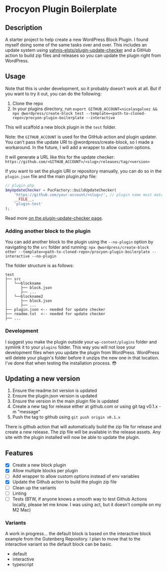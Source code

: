 # Procyon Plugin Boilerplate
## Description
A starter project to help create a new WordPress Block Plugin. I found myself doing some of the same tasks over and over. This includes an update system using [yahnis-elsts/plugin-update-checker](https://github.com/YahnisElsts/plugin-update-checker) and a GitHub action to build zip files and releases so you can update the plugin right from WordPress.

## Usage
Note that this is under development, so it probably doesn't work at all. But if you want to try it out, you can do the following:

1. Clone the repo
2. In your plugins directory, run `export GITHUB_ACCOUNT=nicolasgalvez && npx @wordpress/create-block test --template=<path-to-cloned-repo>/procyon-plugin-boilerplate --interactive`

This will scaffold a new block plugin in the `test` folder.

Note: the `GITHUB_ACCOUNT` is used for the GitHub action and plugin updater. You can't pass the update URI to @wordpress/create-block, so I made a workaround. In the future, I will add a wrapper to allow custom options.

It will generate a URL like this for the update checker: `https://github.com/<GITHUB_ACCOUNT>/<slug>/releases/tag/<version>`

If you want to set the plugin URI or repository manually, you can do so in the `plugin.json` file and the main plugin.php file:

```php
// plugin.php
$myUpdateChecker = PucFactory::buildUpdateChecker(
	'https://github.com/your-account/<slug>/', // plugin name must match the folder name
	__FILE__,
	'plugin-test'
);
```
Read more [on the plugin-update-checker page](https://github.com/YahnisElsts/plugin-update-checker?tab=readme-ov-file#github-integration).

### Adding another block to the plugin
You can add another block to the plugin using the `--no-plugin` option by navigating to the `src` folder and running:
`npx @wordpress/create-block other --template=<path-to-cloned-repo>/procyon-plugin-boilerplate --interactive --no-plugin`

The folder structure is as follows:
```
test
├── src
│   └──blockname
│      ├── block.json
│      ├── ...
│   └──blockname2
│      ├── block.json
│      ├── ...
├── plugin.json <-- needed for update checker
├── readme.txt  <-- needed for update checker
├── ...
```
### Development

I suggest you make the plugin outside your `wp-content/plugins` folder and symlink it to your `plugins` folder. This way you will not lose your development files when you update the plugin from WordPress. WordPress will delete your plugin's folder before it unzips the new one in that location. I've done that when testing the installation process. 😳

## Updating a new version

1. Ensure the readme.txt version is updated
2. Ensure the plugin.json version is updated
3. Ensure the version in the main plugin file is updated
4. Create a new tag for release either at github.com or using git tag v0.1.x -m "message"
5. Push the tag to github using `git push origin v0.1.x`

There is github action that will automatically build the zip file for release and create a new release. The zip file will be available in the release assets. Any site with the plugin installed will now be able to update the plugin.



## Features
- [x] Create a new block plugin
- [x] Allow multiple blocks per plugin
- [ ] Add wrapper to allow custom options instead of env variables
- [x] Update the Github action to build the plugin zip file
- [ ] Clean up the variants
- [ ] Linting
- [ ] Tests (BTW, if anyone knows a smooth way to test Github Actions locally, please let me know. I was using act, but it doesn't compile on my M2 Mac)

### Variants
A work in progress... the default block is based on the interactive block example from the Gutenberg Repository. I plan to move that to the interactive variant so the default block can be basic.
* default
* interactive
* typescript


